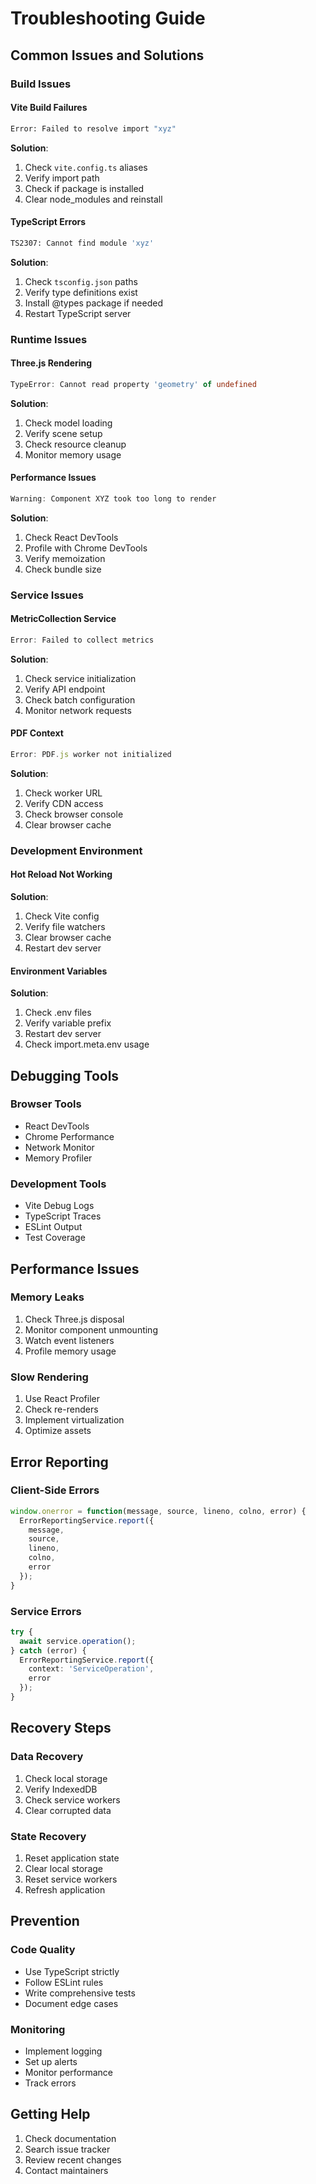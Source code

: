 # Troubleshooting Guide

## Common Issues and Solutions

### Build Issues

#### Vite Build Failures
```bash
Error: Failed to resolve import "xyz"
```
**Solution**:
1. Check `vite.config.ts` aliases
2. Verify import path
3. Check if package is installed
4. Clear node_modules and reinstall

#### TypeScript Errors
```bash
TS2307: Cannot find module 'xyz'
```
**Solution**:
1. Check `tsconfig.json` paths
2. Verify type definitions exist
3. Install @types package if needed
4. Restart TypeScript server

### Runtime Issues

#### Three.js Rendering
```typescript
TypeError: Cannot read property 'geometry' of undefined
```
**Solution**:
1. Check model loading
2. Verify scene setup
3. Check resource cleanup
4. Monitor memory usage

#### Performance Issues
```typescript
Warning: Component XYZ took too long to render
```
**Solution**:
1. Check React DevTools
2. Profile with Chrome DevTools
3. Verify memoization
4. Check bundle size

### Service Issues

#### MetricCollection Service
```typescript
Error: Failed to collect metrics
```
**Solution**:
1. Check service initialization
2. Verify API endpoint
3. Check batch configuration
4. Monitor network requests

#### PDF Context
```typescript
Error: PDF.js worker not initialized
```
**Solution**:
1. Check worker URL
2. Verify CDN access
3. Check browser console
4. Clear browser cache

### Development Environment

#### Hot Reload Not Working
**Solution**:
1. Check Vite config
2. Verify file watchers
3. Clear browser cache
4. Restart dev server

#### Environment Variables
**Solution**:
1. Check .env files
2. Verify variable prefix
3. Restart dev server
4. Check import.meta.env usage

## Debugging Tools

### Browser Tools
- React DevTools
- Chrome Performance
- Network Monitor
- Memory Profiler

### Development Tools
- Vite Debug Logs
- TypeScript Traces
- ESLint Output
- Test Coverage

## Performance Issues

### Memory Leaks
1. Check Three.js disposal
2. Monitor component unmounting
3. Watch event listeners
4. Profile memory usage

### Slow Rendering
1. Use React Profiler
2. Check re-renders
3. Implement virtualization
4. Optimize assets

## Error Reporting

### Client-Side Errors
```typescript
window.onerror = function(message, source, lineno, colno, error) {
  ErrorReportingService.report({
    message,
    source,
    lineno,
    colno,
    error
  });
}
```

### Service Errors
```typescript
try {
  await service.operation();
} catch (error) {
  ErrorReportingService.report({
    context: 'ServiceOperation',
    error
  });
}
```

## Recovery Steps

### Data Recovery
1. Check local storage
2. Verify IndexedDB
3. Check service workers
4. Clear corrupted data

### State Recovery
1. Reset application state
2. Clear local storage
3. Reset service workers
4. Refresh application

## Prevention

### Code Quality
- Use TypeScript strictly
- Follow ESLint rules
- Write comprehensive tests
- Document edge cases

### Monitoring
- Implement logging
- Set up alerts
- Monitor performance
- Track errors

## Getting Help
1. Check documentation
2. Search issue tracker
3. Review recent changes
4. Contact maintainers
